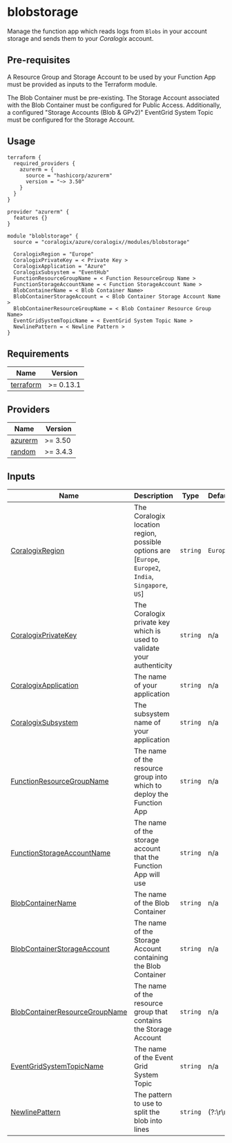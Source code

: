 # blobstorage

Manage the function app which reads logs from `Blobs` in your account storage and sends them to your *Coralogix* account.

## Pre-requisites

A Resource Group and Storage Account to be used by your Function App must be provided as inputs to the Terraform module.

The Blob Container must be pre-existing. The Storage Account associated with the Blob Container must be configured for Public Access. Additionally, a configured "Storage Accounts (Blob & GPv2)" EventGrid System Topic must be configured for the Storage Account.

## Usage

```hcl
terraform {
  required_providers {
    azurerm = {
      source = "hashicorp/azurerm"
      version = "~> 3.50"
    }
  }
}

provider "azurerm" {
  features {}
}

module "bloblstorage" {
  source = "coralogix/azure/coralogix//modules/blobstorage"

  CoralogixRegion = "Europe"
  CoralogixPrivateKey = < Private Key >
  CoralogixApplication = "Azure"
  CoralogixSubsystem = "EventHub"
  FunctionResourceGroupName = < Function ResourceGroup Name >
  FunctionStorageAccountName = < Function StorageAccount Name >
  BlobContainerName = < Blob Container Name>
  BlobContainerStorageAccount = < Blob Container Storage Account Name >
  BlobContainerResourceGroupName = < Blob Container Resource Group Name>
  EventGridSystemTopicName = < EventGrid System Topic Name >
  NewlinePattern = < Newline Pattern >
}
```

## Requirements

| Name | Version |
|------|---------|
| <a name="requirement_terraform"></a> [terraform](#requirement\_terraform) | >= 0.13.1 |

## Providers

| Name | Version |
|------|---------|
| <a name="provider_azurerm"></a> [azurerm](#provider\_azurerm) | >= 3.50 |
| <a name="provider_random"></a> [random](#provider\_random) | >= 3.4.3 |

## Inputs

| Name | Description | Type | Default | Required |
|------|-------------|------|---------|:--------:|
| <a name="input_CoralogixRegion"></a> [CoralogixRegion](#input\_CoralogixRegion) | The Coralogix location region, possible options are [`Europe`, `Europe2`, `India`, `Singapore`, `US`] | `string` | `Europe` | no |
| <a name="input_CoralogixPrivateKey"></a> [CoralogixPrivateKey](#input\_CoralogixPrivateKey) | The Coralogix private key which is used to validate your authenticity | `string` | n/a | yes |
| <a name="input_CoralogixApplication"></a> [CoralogixApplication](#input\_CoralogixApplication) | The name of your application | `string` | n/a | yes |
| <a name="input_CoralogixSubsystem"></a> [CoralogixSubsystem](#input\_CoralogixSubsystem) | The subsystem name of your application | `string` | n/a | yes |
| <a name="input_FunctionResourceGroupName"></a> [FunctionResourceGroupName](#input\_FunctionResourceGroupName) | The name of the resource group into which to deploy the Function App | `string` | n/a | yes |
| <a name="input_FunctionStorageAccountName"></a> [FunctionStorageAccountName](#input\_FunctionStorageAccountName) | The name of the storage account that the Function App will use | `string` | n/a | yes |
| <a name="input_BlobContainerName"></a> [BlobContainerName](#input\_BlobContainerName) | The name of the Blob Container | `string` | n/a | yes
| <a name="input_BlobContainerStorageAccount"></a> [BlobContainerStorageAccount](#input\_BlobContainerStorageAccount) | The name of the Storage Account containing the Blob Container | `string` | n/a | yes
| <a name="input_BlobContainerResourceGroupName"></a> [BlobContainerResourceGroupName](#input\_BlobContainerResourceGroupName) | The name of the resource group that contains the Storage Account | `string` | n/a | yes
| <a name="input_EventGridSystemTopicName"></a> [EventGridSystemTopicName](#input\_EventGridSystemTopicName) | The name of the Event Grid System Topic | `string` | n/a | yes
| <a name="input_NewlinePattern"></a> [NewlinePattern](#input\_NewlinePattern) | The pattern to use to split the blob into lines | `string` | (?:\r\n|\r|\n) | yes
